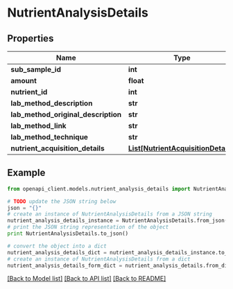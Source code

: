 # NutrientAnalysisDetails


## Properties

Name | Type | Description | Notes
------------ | ------------- | ------------- | -------------
**sub_sample_id** | **int** |  | [optional] 
**amount** | **float** |  | [optional] 
**nutrient_id** | **int** |  | [optional] 
**lab_method_description** | **str** |  | [optional] 
**lab_method_original_description** | **str** |  | [optional] 
**lab_method_link** | **str** |  | [optional] 
**lab_method_technique** | **str** |  | [optional] 
**nutrient_acquisition_details** | [**List[NutrientAcquisitionDetails]**](NutrientAcquisitionDetails.md) |  | [optional] 

## Example

```python
from openapi_client.models.nutrient_analysis_details import NutrientAnalysisDetails

# TODO update the JSON string below
json = "{}"
# create an instance of NutrientAnalysisDetails from a JSON string
nutrient_analysis_details_instance = NutrientAnalysisDetails.from_json(json)
# print the JSON string representation of the object
print NutrientAnalysisDetails.to_json()

# convert the object into a dict
nutrient_analysis_details_dict = nutrient_analysis_details_instance.to_dict()
# create an instance of NutrientAnalysisDetails from a dict
nutrient_analysis_details_form_dict = nutrient_analysis_details.from_dict(nutrient_analysis_details_dict)
```
[[Back to Model list]](../README.md#documentation-for-models) [[Back to API list]](../README.md#documentation-for-api-endpoints) [[Back to README]](../README.md)



